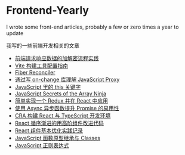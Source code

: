 # Frontend-Yearly

I wrote some front-end articles, probably a few or zero times a year to update

我写的一些前端开发相关的文章

- [前端请求响应数据的加解密流程实践](https://github.com/bouquetrender/front-end-yearly/issues/13)
- [Vite 构建工具配置指南](https://github.com/bouquetrender/front-end-yearly/issues/12)
- [Fiber Reconciler](https://github.com/bouquetrender/Frontend-Yearly/issues/11)
- [通过写 on-change 库理解 JavaScript Proxy](https://github.com/bouquetrender/Frontend-Yearly/issues/1)
- [JavaScript 里的 this 关键字](https://github.com/bouquetrender/Frontend-Yearly/issues/10)
- [JavaScript Secrets of the Array Ninja](https://github.com/bouquetrender/Frontend-Yearly/issues/9)
- [简单实现一个 Redux 并在 React 中应用](https://github.com/bouquetrender/Frontend-Yearly/issues/8)
- [使用 Async 异步函数提升 Promise 的易用性](https://github.com/bouquetrender/Frontend-Yearly/issues/7)
- [CRA 构建 React 与 TypeScript 开发环境](https://github.com/bouquetrender/Frontend-Yearly/issues/2)
- [React 循序渐进的用高阶组件改进代码](https://github.com/bouquetrender/Frontend-Yearly/issues/3)
- [React 组件基本优化实践记录](https://github.com/bouquetrender/Frontend-Yearly/issues/6)
- [JavaScript 函数原型继承与 Classes](https://github.com/bouquetrender/Frontend-Yearly/issues/5)
- [JavaScript 正则表达式](https://github.com/bouquetrender/Frontend-Yearly/issues/4)
